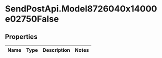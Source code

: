 # SendPostApi.Model8726040x14000e02750False

## Properties
Name | Type | Description | Notes
------------ | ------------- | ------------- | -------------


